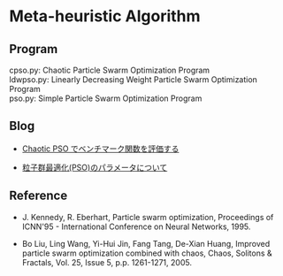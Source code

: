 # Meta-heuristic Algorithm

## Program

cpso.py: Chaotic Particle Swarm Optimization Program  
ldwpso.py: Linearly Decreasing Weight Particle Swarm Optimization Program  
pso.py: Simple Particle Swarm Optimization Program

## Blog

-  [Chaotic PSO でベンチマーク関数を評価する](http://resweater.hatenablog.com/entry/2019/06/02/083146)

- [粒子群最適化(PSO)のパラメータについて]()

## Reference

-  J. Kennedy, R. Eberhart, Particle swarm optimization,  Proceedings of ICNN'95 - International Conference on Neural Networks, 1995.

- Bo Liu, Ling Wang, Yi-Hui Jin, Fang Tang, De-Xian Huang, Improved particle swarm optimization combined with chaos, Chaos, Solitons & Fractals, Vol. 25, Issue 5, p.p. 1261-1271, 2005.